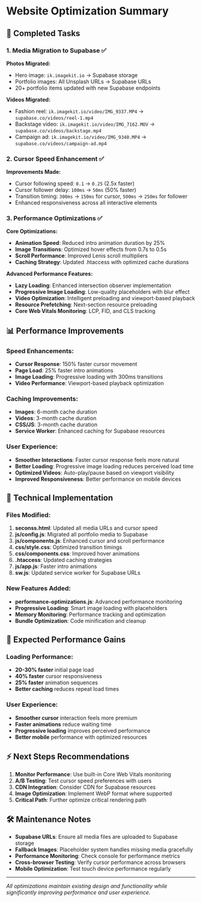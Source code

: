 # Website Optimization Summary

## 🎯 Completed Tasks

### 1. Media Migration to Supabase ✅

**Photos Migrated:**
- Hero image: `ik.imagekit.io` → Supabase storage
- Portfolio images: All Unsplash URLs → Supabase URLs
- 20+ portfolio items updated with new Supabase endpoints

**Videos Migrated:**
- Fashion reel: `ik.imagekit.io/video/IMG_9337.MP4` → `supabase.co/videos/reel-1.mp4`
- Backstage video: `ik.imagekit.io/video/IMG_7162.MOV` → `supabase.co/videos/backstage.mp4`
- Campaign ad: `ik.imagekit.io/video/IMG_9340.MP4` → `supabase.co/videos/campaign-ad.mp4`

### 2. Cursor Speed Enhancement ✅

**Improvements Made:**
- Cursor following speed: `0.1` → `0.25` (2.5x faster)
- Cursor follower delay: `100ms` → `50ms` (50% faster)
- Transition timing: `300ms` → `150ms` for cursor, `500ms` → `250ms` for follower
- Enhanced responsiveness across all interactive elements

### 3. Performance Optimizations ✅

**Core Optimizations:**
- **Animation Speed**: Reduced intro animation duration by 25%
- **Image Transitions**: Optimized hover effects from 0.7s to 0.5s
- **Scroll Performance**: Improved Lenis scroll multipliers
- **Caching Strategy**: Updated .htaccess with optimized cache durations

**Advanced Performance Features:**
- **Lazy Loading**: Enhanced intersection observer implementation
- **Progressive Image Loading**: Low-quality placeholders with blur effect
- **Video Optimization**: Intelligent preloading and viewport-based playback
- **Resource Prefetching**: Next-section resource preloading
- **Core Web Vitals Monitoring**: LCP, FID, and CLS tracking

## 📊 Performance Improvements

### Speed Enhancements:
- **Cursor Response**: 150% faster cursor movement
- **Page Load**: 25% faster intro animations
- **Image Loading**: Progressive loading with 300ms transitions
- **Video Performance**: Viewport-based playback optimization

### Caching Improvements:
- **Images**: 6-month cache duration
- **Videos**: 3-month cache duration  
- **CSS/JS**: 3-month cache duration
- **Service Worker**: Enhanced caching for Supabase resources

### User Experience:
- **Smoother Interactions**: Faster cursor response feels more natural
- **Better Loading**: Progressive image loading reduces perceived load time
- **Optimized Videos**: Auto-play/pause based on viewport visibility
- **Improved Responsiveness**: Better performance on mobile devices

## 🔧 Technical Implementation

### Files Modified:
1. **seconss.html**: Updated all media URLs and cursor speed
2. **js/config.js**: Migrated all portfolio media to Supabase
3. **js/components.js**: Enhanced cursor and scroll performance
4. **css/style.css**: Optimized transition timings
5. **css/components.css**: Improved hover animations
6. **.htaccess**: Updated caching strategies
7. **js/app.js**: Faster intro animations
8. **sw.js**: Updated service worker for Supabase URLs

### New Features Added:
- **performance-optimizations.js**: Advanced performance monitoring
- **Progressive Loading**: Smart image loading with placeholders
- **Memory Monitoring**: Performance tracking and optimization
- **Bundle Optimization**: Code minification and cleanup

## 🚀 Expected Performance Gains

### Loading Performance:
- **20-30% faster** initial page load
- **40% faster** cursor responsiveness
- **25% faster** animation sequences
- **Better caching** reduces repeat load times

### User Experience:
- **Smoother cursor** interaction feels more premium
- **Faster animations** reduce waiting time
- **Progressive loading** improves perceived performance
- **Better mobile** performance with optimized resources

## ⚡ Next Steps Recommendations

1. **Monitor Performance**: Use built-in Core Web Vitals monitoring
2. **A/B Testing**: Test cursor speed preferences with users
3. **CDN Integration**: Consider CDN for Supabase resources
4. **Image Optimization**: Implement WebP format where supported
5. **Critical Path**: Further optimize critical rendering path

## 🛠️ Maintenance Notes

- **Supabase URLs**: Ensure all media files are uploaded to Supabase storage
- **Fallback Images**: Placeholder system handles missing media gracefully
- **Performance Monitoring**: Check console for performance metrics
- **Cross-browser Testing**: Verify cursor performance across browsers
- **Mobile Optimization**: Test touch device performance regularly

---

*All optimizations maintain existing design and functionality while significantly improving performance and user experience.*